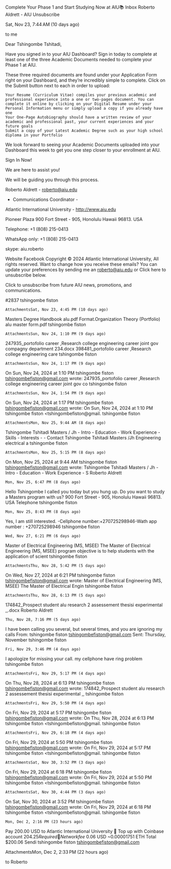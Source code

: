 Complete Your Phase 1 and Start Studying Now at AIU📚
Inbox
Roberto Aldrett - AIU Unsubscribe
	
Sat, Nov 23, 7:44 AM (10 days ago)
	
to me

Dear Tshingombe Tshitadi,

Have you signed in to your AIU Dashboard? Sign in today to complete at least one of the three Academic Documents needed to complete your Phase 1 at AIU. 

These three required documents are found under your Application Form right on your Dashboard, and they’re incredibly simple to complete. Click on the Submit button next to each in order to upload:

    Your Resume (Curriculum Vitae) compiles your previous academic and professional experience into a one or two-pages document. You can complete it online by clicking on your Digital Resume under your Personal Information menu or simply upload a copy if you already have one
    Your One-Page Autobiography should have a written review of your academic and professional past, your current experiences and your future goals
    Submit a copy of your Latest Academic Degree such as your high school diploma in your Portfolio

We look forward to seeing your Academic Documents uploaded into your Dashboard this week to get you one step closer to your enrollment at AIU.

Sign In Now!

We are here to assist you!

We will be guiding you through this process.

Roberto Aldrett  - roberto@aiu.edu 

- Communications Coordinator  -

Atlantic International University - http://www.aiu.edu 

Pioneer Plaza
900 Fort Street - 905, Honolulu Hawaii 96813. USA

Telephone: +1 (808) 215-0413 

WhatsApp only: +1 (808) 215-0413

skype: aiu.roberto

Website
Facebook
Copyright © 2024 Atlantic International University, All rights reserved.
Want to change how you receive these emails?
You can update your preferences by sending me an roberto@aiu.edu or Click here to unsubscribe below.



Click to unsubscribe from future AIU news, promotions, and communications.

#2837
tshingombe fiston
	
	AttachmentsSat, Nov 23, 4:45 PM (10 days ago)
Masters Degree Handbook alu.pdf Format.Organization Theory (Portfolio) alu master form.pdf
tshingombe fiston
	
	AttachmentsSun, Nov 24, 1:10 PM (9 days ago)
247935_portofolio career ,Research college engineering career joint gov compagny department 234.docx 398481_portofolio career ,Research college engineering care
tshingombe fiston
	
	AttachmentsSun, Nov 24, 1:17 PM (9 days ago)
On Sun, Nov 24, 2024 at 1:10 PM tshingombe fiston <tshingombefiston@gmail.com> wrote: 247935_portofolio career ,Research college engineering career joint gov co
tshingombe fiston
	
	AttachmentsSun, Nov 24, 1:54 PM (9 days ago)
On Sun, Nov 24, 2024 at 1:17 PM tshingombe fiston <tshingombefiston@gmail.com> wrote: On Sun, Nov 24, 2024 at 1:10 PM tshingombe fiston <tshingombefiston@gmail.
tshingombe fiston
	
	AttachmentsMon, Nov 25, 9:44 AM (8 days ago)
Tshingombe Tshitadi Masters / Jh - Intro - Education - Work Experience - Skills - Interests - - Contact Tshingombe Tshitadi Masters /Jh Engineering electrical a
tshingombe fiston
	
	AttachmentsMon, Nov 25, 5:15 PM (8 days ago)
On Mon, Nov 25, 2024 at 9:44 AM tshingombe fiston <tshingombefiston@gmail.com> wrote: Tshingombe Tshitadi Masters / Jh - Intro - Education - Work Experience - S
Roberto Aldrett
	
	Mon, Nov 25, 6:47 PM (8 days ago)
Hello Tshingombe I called you today but you hung up. Do you want to study a Masters program with us? 900 Fort Street - 905, Honolulu Hawaii 96813. USA Telephone
tshingombe fiston
	
	Mon, Nov 25, 8:43 PM (8 days ago)
Yes, I am still interested. -Cellphone number:+270725298946-Wath app number : +270725298946
tshingombe fiston
	
	Wed, Nov 27, 6:21 PM (6 days ago)
Master of Electrical Engineering (MS, MSEE) The Master of Electrical Engineering (MS, MSEE) program objective is to help students with the application of scient
tshingombe fiston
	
	AttachmentsThu, Nov 28, 5:42 PM (5 days ago)
On Wed, Nov 27, 2024 at 6:21 PM tshingombe fiston <tshingombefiston@gmail.com> wrote: Master of Electrical Engineering (MS, MSEE) The Master of Electrical Engin
tshingombe fiston
	
	AttachmentsThu, Nov 28, 6:13 PM (5 days ago)
174842_Prospect student alu research 2 assessement thesisi experimental ,,.docx
Roberto Aldrett
	
	Thu, Nov 28, 7:16 PM (5 days ago)
I have been calling you several, but several times, and you are ignoring my calls From: tshingombe fiston <tshingombefiston@gmail.com> Sent: Thursday, November
tshingombe fiston
	
	Fri, Nov 29, 3:46 PM (4 days ago)
I apologize for missing your call. my cellphone have ring problem
tshingombe fiston
	
	AttachmentsFri, Nov 29, 5:17 PM (4 days ago)
On Thu, Nov 28, 2024 at 6:13 PM tshingombe fiston <tshingombefiston@gmail.com> wrote: 174842_Prospect student alu research 2 assessement thesisi experimental ,,
tshingombe fiston
	
	AttachmentsFri, Nov 29, 5:50 PM (4 days ago)
On Fri, Nov 29, 2024 at 5:17 PM tshingombe fiston <tshingombefiston@gmail.com> wrote: On Thu, Nov 28, 2024 at 6:13 PM tshingombe fiston <tshingombefiston@gmail.
tshingombe fiston
	
	AttachmentsFri, Nov 29, 6:18 PM (4 days ago)
On Fri, Nov 29, 2024 at 5:50 PM tshingombe fiston <tshingombefiston@gmail.com> wrote: On Fri, Nov 29, 2024 at 5:17 PM tshingombe fiston <tshingombefiston@gmail.
tshingombe fiston
	
	AttachmentsSat, Nov 30, 3:52 PM (3 days ago)
On Fri, Nov 29, 2024 at 6:18 PM tshingombe fiston <tshingombefiston@gmail.com> wrote: On Fri, Nov 29, 2024 at 5:50 PM tshingombe fiston <tshingombefiston@gmail.
tshingombe fiston
	
	AttachmentsSat, Nov 30, 4:44 PM (3 days ago)
On Sat, Nov 30, 2024 at 3:52 PM tshingombe fiston <tshingombefiston@gmail.com> wrote: On Fri, Nov 29, 2024 at 6:18 PM tshingombe fiston <tshingombefiston@gmail.
tshingombe fiston
	
	Mon, Dec 2, 2:16 PM (23 hours ago)
Pay 200.00 USD to Atlantic International University  Top up with Coinbase account $204.25 Required  Network fee ~$0.06 USD ~0.00001751 ETH Total $200.06 Sendi
tshingombe fiston <tshingombefiston@gmail.com>
	
AttachmentsMon, Dec 2, 2:33 PM (22 hours ago)
	
to Roberto
